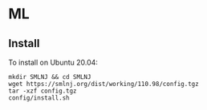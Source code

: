 # ML


## Install
To install on Ubuntu 20.04:

```shell
mkdir SMLNJ && cd SMLNJ
wget https://smlnj.org/dist/working/110.98/config.tgz
tar -xzf config.tgz
config/install.sh
```



